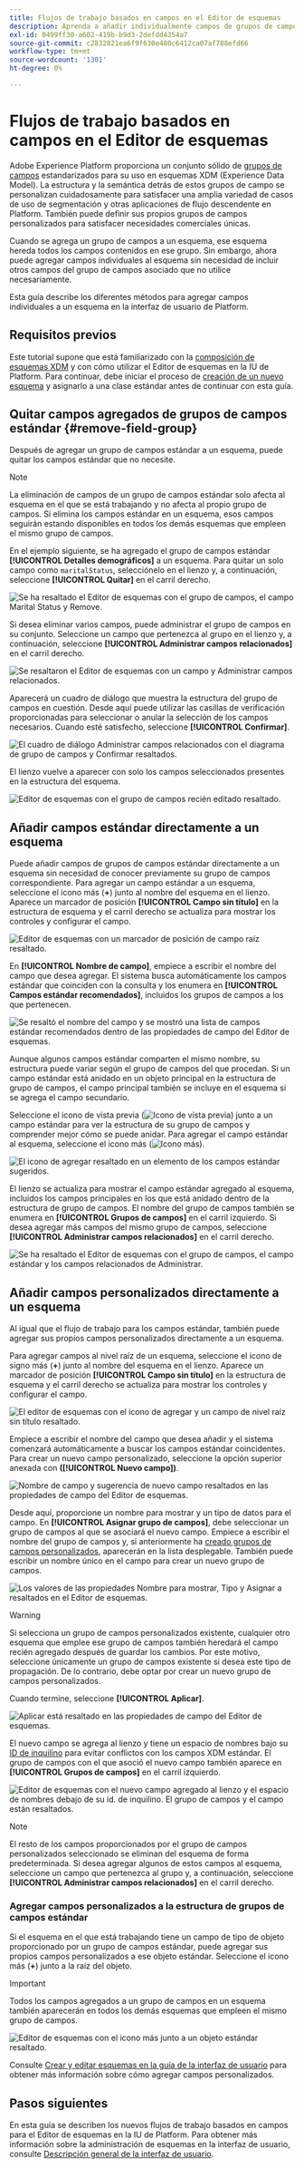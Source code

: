 ```yaml
---
title: Flujos de trabajo basados en campos en el Editor de esquemas
description: Aprenda a añadir individualmente campos de grupos de campos existentes a los esquemas XDM (Experience Data Model).
exl-id: 0499ff30-a602-419b-b9d3-2defdd4354a7
source-git-commit: c2832821ea6f9f630e480c6412ca07af788efd66
workflow-type: tm+mt
source-wordcount: '1301'
ht-degree: 0%

---
```


# Flujos de trabajo basados en campos en el Editor de esquemas

Adobe Experience Platform proporciona un conjunto sólido de [grupos de campos](../schema/composition.md#field-group) estandarizados para su uso en esquemas XDM (Experience Data Model). La estructura y la semántica detrás de estos grupos de campo se personalizan cuidadosamente para satisfacer una amplia variedad de casos de uso de segmentación y otras aplicaciones de flujo descendente en Platform. También puede definir sus propios grupos de campos personalizados para satisfacer necesidades comerciales únicas.

Cuando se agrega un grupo de campos a un esquema, ese esquema hereda todos los campos contenidos en ese grupo. Sin embargo, ahora puede agregar campos individuales al esquema sin necesidad de incluir otros campos del grupo de campos asociado que no utilice necesariamente.

Esta guía describe los diferentes métodos para agregar campos individuales a un esquema en la interfaz de usuario de Platform.

## Requisitos previos

Este tutorial supone que está familiarizado con la [composición de esquemas XDM](../schema/composition.md) y con cómo utilizar el Editor de esquemas en la IU de Platform. Para continuar, debe iniciar el proceso de [creación de un nuevo esquema](./resources/schemas.md) y asignarlo a una clase estándar antes de continuar con esta guía.

## Quitar campos agregados de grupos de campos estándar {#remove-field-group}

Después de agregar un grupo de campos estándar a un esquema, puede quitar los campos estándar que no necesite.

>[!NOTE]
>
>La eliminación de campos de un grupo de campos estándar solo afecta al esquema en el que se está trabajando y no afecta al propio grupo de campos. Si elimina los campos estándar en un esquema, esos campos seguirán estando disponibles en todos los demás esquemas que empleen el mismo grupo de campos.

En el ejemplo siguiente, se ha agregado el grupo de campos estándar **[!UICONTROL Detalles demográficos]** a un esquema. Para quitar un solo campo como `maritalStatus`, selecciónelo en el lienzo y, a continuación, seleccione **[!UICONTROL Quitar]** en el carril derecho.

![Se ha resaltado el Editor de esquemas con el grupo de campos, el campo Marital Status y Remove.](../images/ui/field-based-workflows/remove-single-field.png)

Si desea eliminar varios campos, puede administrar el grupo de campos en su conjunto. Seleccione un campo que pertenezca al grupo en el lienzo y, a continuación, seleccione **[!UICONTROL Administrar campos relacionados]** en el carril derecho.

![Se resaltaron el Editor de esquemas con un campo y Administrar campos relacionados.](../images/ui/field-based-workflows/manage-related-fields.png)

Aparecerá un cuadro de diálogo que muestra la estructura del grupo de campos en cuestión. Desde aquí puede utilizar las casillas de verificación proporcionadas para seleccionar o anular la selección de los campos necesarios. Cuando esté satisfecho, seleccione **[!UICONTROL Confirmar]**.

![El cuadro de diálogo Administrar campos relacionados con el diagrama de grupo de campos y Confirmar resaltados.](../images/ui/field-based-workflows/select-fields.png)

El lienzo vuelve a aparecer con solo los campos seleccionados presentes en la estructura del esquema.

![Editor de esquemas con el grupo de campos recién editado resaltado.](../images/ui/field-based-workflows/fields-added.png)

## Añadir campos estándar directamente a un esquema

Puede añadir campos de grupos de campos estándar directamente a un esquema sin necesidad de conocer previamente su grupo de campos correspondiente. Para agregar un campo estándar a un esquema, seleccione el icono más (**+**) junto al nombre del esquema en el lienzo. Aparece un marcador de posición **[!UICONTROL Campo sin título]** en la estructura de esquema y el carril derecho se actualiza para mostrar los controles y configurar el campo.

![Editor de esquemas con un marcador de posición de campo raíz resaltado.](../images/ui/field-based-workflows/root-custom-field.png)

En **[!UICONTROL Nombre de campo]**, empiece a escribir el nombre del campo que desea agregar. El sistema busca automáticamente los campos estándar que coinciden con la consulta y los enumera en **[!UICONTROL Campos estándar recomendados]**, incluidos los grupos de campos a los que pertenecen.

![Se resaltó el nombre del campo y se mostró una lista de campos estándar recomendados dentro de las propiedades de campo del Editor de esquemas.](../images/ui/field-based-workflows/standard-field-search.png)

Aunque algunos campos estándar comparten el mismo nombre, su estructura puede variar según el grupo de campos del que procedan. Si un campo estándar está anidado en un objeto principal en la estructura de grupo de campos, el campo principal también se incluye en el esquema si se agrega el campo secundario.

Seleccione el icono de vista previa (![Icono de vista previa](/help/images/icons/preview.png)) junto a un campo estándar para ver la estructura de su grupo de campos y comprender mejor cómo se puede anidar. Para agregar el campo estándar al esquema, seleccione el icono más (![Icono más](/help/images/icons/add-circle.png)).

![El icono de agregar resaltado en un elemento de los campos estándar sugeridos.](../images/ui/field-based-workflows/add-standard-field.png)

El lienzo se actualiza para mostrar el campo estándar agregado al esquema, incluidos los campos principales en los que está anidado dentro de la estructura de grupo de campos. El nombre del grupo de campos también se enumera en **[!UICONTROL Grupos de campos]** en el carril izquierdo. Si desea agregar más campos del mismo grupo de campos, seleccione **[!UICONTROL Administrar campos relacionados]** en el carril derecho.

![Se ha resaltado el Editor de esquemas con el grupo de campos, el campo estándar y los campos relacionados de Administrar.](../images/ui/field-based-workflows/standard-field-added.png)

## Añadir campos personalizados directamente a un esquema

Al igual que el flujo de trabajo para los campos estándar, también puede agregar sus propios campos personalizados directamente a un esquema.

Para agregar campos al nivel raíz de un esquema, seleccione el icono de signo más (**+**) junto al nombre del esquema en el lienzo. Aparece un marcador de posición **[!UICONTROL Campo sin título]** en la estructura de esquema y el carril derecho se actualiza para mostrar los controles y configurar el campo.

![El editor de esquemas con el icono de agregar y un campo de nivel raíz sin título resaltado.](../images/ui/field-based-workflows/root-custom-field.png)

Empiece a escribir el nombre del campo que desea añadir y el sistema comenzará automáticamente a buscar los campos estándar coincidentes. Para crear un nuevo campo personalizado, seleccione la opción superior anexada con **([!UICONTROL Nuevo campo])**.

![Nombre de campo y sugerencia de nuevo campo resaltados en las propiedades de campo del Editor de esquemas.](../images/ui/field-based-workflows/custom-field-search.png)

Desde aquí, proporcione un nombre para mostrar y un tipo de datos para el campo. En **[!UICONTROL Asignar grupo de campos]**, debe seleccionar un grupo de campos al que se asociará el nuevo campo. Empiece a escribir el nombre del grupo de campos y, si anteriormente ha [creado grupos de campos personalizados](./resources/field-groups.md#create), aparecerán en la lista desplegable. También puede escribir un nombre único en el campo para crear un nuevo grupo de campos.

![Los valores de las propiedades Nombre para mostrar, Tipo y Asignar a resaltados en el Editor de esquemas.](../images/ui/field-based-workflows/select-field-group.png)

>[!WARNING]
>
>Si selecciona un grupo de campos personalizados existente, cualquier otro esquema que emplee ese grupo de campos también heredará el campo recién agregado después de guardar los cambios. Por este motivo, seleccione únicamente un grupo de campos existente si desea este tipo de propagación. De lo contrario, debe optar por crear un nuevo grupo de campos personalizados.

Cuando termine, seleccione **[!UICONTROL Aplicar]**.

![Aplicar está resaltado en las propiedades de campo del Editor de esquemas.](../images/ui/field-based-workflows/apply-field.png)

El nuevo campo se agrega al lienzo y tiene un espacio de nombres bajo su [ID de inquilino](../api/getting-started.md#know-your-tenant_id) para evitar conflictos con los campos XDM estándar. El grupo de campos con el que asoció el nuevo campo también aparece en **[!UICONTROL Grupos de campos]** en el carril izquierdo.

![Editor de esquemas con el nuevo campo agregado al lienzo y el espacio de nombres debajo de su id. de inquilino. El grupo de campos y el campo están resaltados.](../images/ui/field-based-workflows/tenantId.png)

>[!NOTE]
>
>El resto de los campos proporcionados por el grupo de campos personalizados seleccionado se eliminan del esquema de forma predeterminada. Si desea agregar algunos de estos campos al esquema, seleccione un campo que pertenezca al grupo y, a continuación, seleccione **[!UICONTROL Administrar campos relacionados]** en el carril derecho.

### Agregar campos personalizados a la estructura de grupos de campos estándar

Si el esquema en el que está trabajando tiene un campo de tipo de objeto proporcionado por un grupo de campos estándar, puede agregar sus propios campos personalizados a ese objeto estándar. Seleccione el icono más (**+**) junto a la raíz del objeto.

>[!IMPORTANT]
>
>Todos los campos agregados a un grupo de campos en un esquema también aparecerán en todos los demás esquemas que empleen el mismo grupo de campos.

![Editor de esquemas con el icono más junto a un objeto estándar resaltado.](../images/ui/field-based-workflows/add-field-to-standard-object.png)

Consulte [Crear y editar esquemas en la guía de la interfaz de usuario](./resources/schemas.md#custom-fields-for-standard-groups) para obtener más información sobre cómo agregar campos personalizados.

## Pasos siguientes

En esta guía se describen los nuevos flujos de trabajo basados en campos para el Editor de esquemas en la IU de Platform. Para obtener más información sobre la administración de esquemas en la interfaz de usuario, consulte [Descripción general de la interfaz de usuario](./overview.md).
